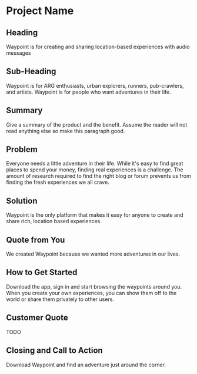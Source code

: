 # Project Name #

<!-- 
> This material was originally posted [here](http://www.quora.com/What-is-Amazons-approach-to-product-development-and-product-management). It is reproduced here for posterities sake.

There is an approach called "working backwards" that is widely used at Amazon. They work backwards from the customer, rather than starting with an idea for a product and trying to bolt customers onto it. While working backwards can be applied to any specific product decision, using this approach is especially important when developing new products or features.

For new initiatives a product manager typically starts by writing an internal press release announcing the finished product. The target audience for the press release is the new/updated product's customers, which can be retail customers or internal users of a tool or technology. Internal press releases are centered around the customer problem, how current solutions (internal or external) fail, and how the new product will blow away existing solutions.

If the benefits listed don't sound very interesting or exciting to customers, then perhaps they're not (and shouldn't be built). Instead, the product manager should keep iterating on the press release until they've come up with benefits that actually sound like benefits. Iterating on a press release is a lot less expensive than iterating on the product itself (and quicker!).

If the press release is more than a page and a half, it is probably too long. Keep it simple. 3-4 sentences for most paragraphs. Cut out the fat. Don't make it into a spec. You can accompany the press release with a FAQ that answers all of the other business or execution questions so the press release can stay focused on what the customer gets. My rule of thumb is that if the press release is hard to write, then the product is probably going to suck. Keep working at it until the outline for each paragraph flows. 

Oh, and I also like to write press-releases in what I call "Oprah-speak" for mainstream consumer products. Imagine you're sitting on Oprah's couch and have just explained the product to her, and then you listen as she explains it to her audience. That's "Oprah-speak", not "Geek-speak".

Once the project moves into development, the press release can be used as a touchstone; a guiding light. The product team can ask themselves, "Are we building what is in the press release?" If they find they're spending time building things that aren't in the press release (overbuilding), they need to ask themselves why. This keeps product development focused on achieving the customer benefits and not building extraneous stuff that takes longer to build, takes resources to maintain, and doesn't provide real customer benefit (at least not enough to warrant inclusion in the press release).
 -->
 
## Heading ##

Waypoint is for creating and sharing location-based experiences with audio messages

## Sub-Heading ##
Waypoint is for ARG enthusiasts, urban explorers, runners, pub-crawlers, and artists. Waypoint is for people who want adventures in their life.

## Summary ##
Give a summary of the product and the benefit. Assume the reader will not read anything else so make this paragraph good.

## Problem ##
Everyone needs a little adventure in their life. While it's easy to find great places to spend your money, finding real experiences is a challenge. The amount of research required to find the right blog or forum prevents us from finding the fresh experiences we all crave.

## Solution ##
Waypoint is the only platform that makes it easy for anyone to create and share rich, location based experiences.

## Quote from You ##
We created Waypoint because we wanted more adventures in our lives.

## How to Get Started ##
Download the app, sign in and start browsing the waypoints around you. When you create your own experiences, you can show them off to the world or share them privately to other users.

## Customer Quote ##
TODO

## Closing and Call to Action ##
Download Waypoint and find an adventure just around the corner.
